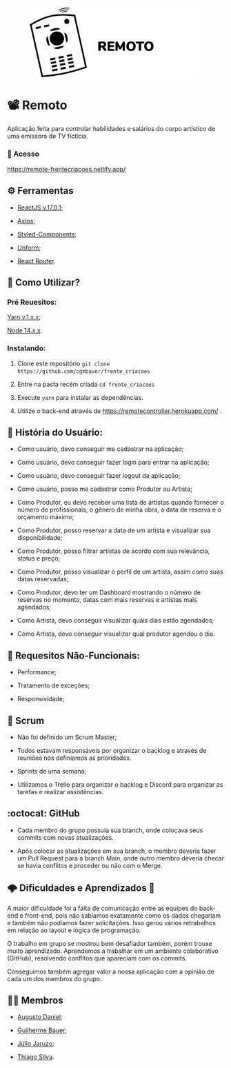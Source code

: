 <p align="center">
  <img src='https://github.com/cgmbauer/assets/blob/master/logo/Remoto.svg' alt='Remoto logo' width="400px" />
</p>


# :film_projector: Remoto

Aplicação feita para controlar habilidades e salários do corpo artístico de uma emissora de TV fictícia.

### :rocket: Acesso

https://remote-frentecriacoes.netlify.app/

## :gear: Ferramentas

- [ReactJS v.17.0.1](https://reactjs.org/);

- [Axios](https://github.com/axios/axios);

- [Styled-Components](https://styled-components.com/);

- [Unform](https://github.com/Rocketseat/unform);

- [React Router](https://github.com/ReactTraining/react-router).

## :wrench: Como Utilizar?

### Pré Reuesitos:

[Yarn v.1.x.x](https://classic.yarnpkg.com/en/docs/install);

[Node 14.x.x](https://nodejs.org/en/).

### Instalando:

1. Clone este repositório `git clone https://github.com/cgmbauer/frente_criacoes`

2. Entre na pasta recém criada `cd frente_criacoes`

3. Execute `yarn` para instalar as dependências.

4. Utilize o back-end através de https://remotecontroller.herokuapp.com/ .

## :green_book: História do Usuário:

- Como usuário, devo conseguir me cadastrar na aplicação;

- Como usuário, devo conseguir fazer login para entrar na aplicação;

- Como usuário, devo conseguir fazer logout da aplicação;

- Como usuário, posso me cadastrar como Produtor ou Artista;

- Como Produtor, eu devo receber uma lista de artistas quando fornecer o número de profissionais, o gênero de minha obra, a data de reserva e o orçamento máximo;

- Como Produtor, posso reservar a data de um artista e visualizar sua disponibilidade;

- Como Produtor, posso filtrar artistas de acordo com sua relevância, status e preço;

- Como Produtor, posso visualizar o perfil de um artista, assim como suas datas reservadas;

- Como Produtor, devo ter um Dashboard mostrando o número de reservas no momento, datas com mais reservas e artistas mais agendados;

- Como Artista, devo conseguir visualizar quais dias estão agendados;

- Como Artista, devo conseguir visualizar qual produtor agendou o dia.

## :pushpin: Requesitos Não-Funcionais:

- Performance;

- Tratamento de exceções;

- Responsividade;

## :rugby_football: Scrum

- Não foi definido um Scrum Master;

- Todos estavam responsáveis por organizar o backlog e através de reuniões nós definiamos as prioridades.

- Sprints de uma semana;

- Utilizamos o Trello para organizar o backlog e Discord para organizar as tarefas e realizar assistências.

## :octocat: GitHub

- Cada membro do grupo possuia sua branch, onde colocava seus commits com novas atualizações.

- Após colocar as atualizações em sua branch, o membro deveria fazer um Pull Request para a branch Main, onde outro membro deveria checar se havia conflitos e proceder ou não com o Merge.

## :cloud_with_lightning: Dificuldades e Aprendizados :star2:

A maior dificuldade foi a falta de comunicação entre as equipes do back-end e front-end, pois não sabíamos exatamente como os dados chegariam e também não podíamos fazer solicitações. Isso gerou vários retrabalhos em relação ao layout e lógica de programação.

O trabalho em grupo se mostrou bem desafiador também, porém trouxe muito aprendizado. Aprendemos a trabalhar em um ambiente colaborativo (GitHub), resolvendo conflitos que apareciam com os commits.

Conseguimos também agregar valor a nossa aplicação com a opinião de cada um dos membros do grupo.

## :person_bald: Membros

- [Augusto Daniel](https://github.com/AugustoDevelop);

- [Guilherme Bauer](https://github.com/cgmbauer);

- [Júlio Jaruzo](https://github.com/juliojaruzo);

- [Thiago Silva](https://github.com/Thiagosilvaguitar).


